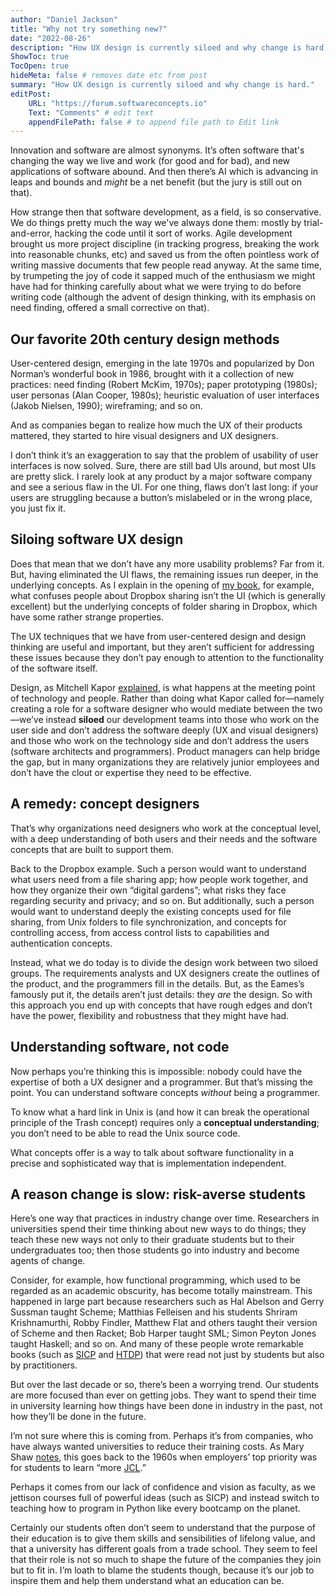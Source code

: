 ```yaml
---
author: "Daniel Jackson"
title: "Why not try something new?"
date: "2022-08-26"
description: "How UX design is currently siloed and why change is hard."
ShowToc: true
TocOpen: true
hideMeta: false # removes date etc from post
summary: "How UX design is currently siloed and why change is hard."
editPost:
    URL: "https://forum.softwareconcepts.io"
    Text: "Comments" # edit text
    appendFilePath: false # to append file path to Edit link
---
```

Innovation and software are almost synonyms. It’s often software that's changing the way we live and work (for good and for bad), and new applications of software abound. And then there’s AI which is advancing in leaps and bounds and *might* be a net benefit (but the jury is still out on that).

How strange then that software development, as  a field, is so conservative. We do things pretty much the way we've always done them: mostly by trial-and-error, hacking the code until it sort of works. Agile development brought us more project discipline (in tracking progress, breaking the work into reasonable chunks, etc) and saved us from the often pointless work of writing massive documents that few people read anyway. At the same time, by trumpeting the joy of code it sapped much of the enthusiasm we might have had for thinking carefully about what we were trying to do before writing code (although the advent of design thinking, with its emphasis on need finding, offered a small corrective on that).

## Our favorite 20th century design methods

User-centered design, emerging in the late 1970s and popularized by Don Norman’s wonderful book in 1986, brought with it a collection of new practices: need finding (Robert McKim, 1970s); paper prototyping (1980s); user personas (Alan Cooper, 1980s); heuristic evaluation of user interfaces (Jakob Nielsen, 1990); wireframing; and so on.

And as companies began to realize how much the UX of their products mattered, they started to hire visual designers and UX designers.

I don’t think it’s an exaggeration to say that the problem of usability of user interfaces is now solved. Sure, there are still bad UIs around, but most UIs are pretty slick. I rarely look at any product by a major software company and see a serious flaw in the UI. For one thing, flaws don’t last long: if your users are struggling because a button’s mislabeled or in the wrong place, you just fix it.

## Siloing software UX design

Does that mean that we don’t have any more usability problems? Far from it. But, having eliminated the UI flaws, the remaining issues run deeper, in the underlying concepts. As I explain in the opening of [my book](https://essenceofsoftware.com), for example, what confuses people about Dropbox sharing isn’t the UI (which is generally excellent) but the underlying concepts of folder sharing in Dropbox, which have some rather strange properties.

The UX techniques that we have from user-centered design and design thinking are useful and important, but they aren’t sufficient for addressing these issues because they don’t pay enough to attention to the functionality of the software itself.

Design, as Mitchell Kapor [explained](https://hci.stanford.edu/publications/bds/1-kapor.html), is what happens at the meeting point of technology and people. Rather than doing what Kapor called for—namely creating a role for a software designer who would mediate between the two—we’ve instead **siloed** our development teams into those who work on the user side and don’t address the software deeply (UX and visual designers) and those who work on the technology side and don’t address the users (software architects and programmers). Product managers can help bridge the gap, but in many organizations they are relatively junior employees and don’t have the clout or expertise they need to be effective.

## A remedy: concept designers

That’s why organizations need designers who work at the conceptual level, with a deep understanding of both users and their needs and the software concepts that are built to support them. 

Back to the Dropbox example. Such a person would want to understand what users need from a file sharing app; how people work together, and how they organize their own “digital gardens”; what risks they face regarding security and privacy; and so on. But additionally, such a person would want to understand deeply the existing concepts used for file sharing, from Unix folders to file synchronization, and concepts for controlling access, from access control lists to capabilities and authentication concepts.

Instead, what we do today is to divide the design work between two siloed groups. The requirements analysts and UX designers create the outlines of the product, and the programmers fill in the details. But, as the Eames’s famously put it, the details aren’t just details: they *are* the design. So with this approach you end up with concepts that have rough edges and don’t have the power, flexibility and robustness that they might have had.

## Understanding software, not code
Now perhaps you’re thinking this is impossible: nobody could have the expertise of both a UX designer and a programmer. But that’s missing the point. You can understand software concepts *without* being a programmer.

To know what a hard link in Unix is (and how it can break the operational principle of the Trash concept) requires only a **conceptual understanding**; you don’t need to be able to read the Unix source code. 

What concepts offer is a way to talk about software functionality in a precise and sophisticated way that is implementation independent.

## A reason change is slow: risk-averse students
Here’s one way that practices in industry change over time. Researchers in universities spend their time thinking about new ways to do things; they teach these new ways not only to their graduate students but to their undergraduates too; then those students go into industry and become agents of change.

Consider, for example, how functional programming, which used to be regarded as an academic obscurity, has become totally mainstream. This happened in large part because researchers such as Hal Abelson and Gerry Sussman taught Scheme; Matthias Felleisen and his students Shriram Krishnamurthi, Robby Findler, Matthew Flat and others taught their version of Scheme and then Racket; Bob Harper taught SML; Simon Peyton Jones taught Haskell; and so on. And many of these people wrote remarkable books (such as [SICP](https://en.wikipedia.org/wiki/Structure_and_Interpretation_of_Computer_Programs) and [HTDP](https://en.wikipedia.org/wiki/How_to_Design_Programs)) that were read not just by students but also by practitioners.

But over the last decade or so, there’s been a worrying trend. Our students are more focused than ever on getting jobs. They want to spend their time in university learning how things have been done in industry in the past, not how they’ll be done in the future.

I’m not sure where this is coming from. Perhaps it’s from companies, who have always wanted universities to reduce their training costs. As Mary Shaw [notes](https://dl.acm.org/doi/pdf/10.1145/336512.336592), this goes back to the 1960s when employers’ top priority was for students to learn “more [JCL](https://en.wikipedia.org/wiki/Job_Control_Language).”

Perhaps it comes from our lack of confidence and vision as faculty, as we jettison courses full of powerful ideas (such as SICP) and instead switch to teaching how to program in Python like every bootcamp on the planet.

Certainly our students often don’t seem to understand that the purpose of their education is to give them skills and sensibilities of lifelong value, and that a university has different goals from a trade school. They seem to feel that their role is not so much to shape the future of the companies they join but to fit in. I’m loath to blame the students though, because it’s our job to inspire them and help them understand what an education can be.
